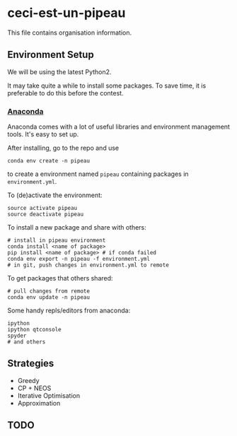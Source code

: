 # ceci-est-un-pipeau

This file contains organisation information.

## Environment Setup

We will be using the latest Python2.

It may take quite a while to install some packages. To save time, it is preferable to do this before the contest.

### [Anaconda](http://continuum.io/downloads)

Anaconda comes with a lot of useful libraries and environment management tools. It's easy to set up.

After installing, go to the repo and use
```(sh)
conda env create -n pipeau
```
to create a environment named ```pipeau``` containing packages in ```environment.yml```.

To (de)activate the environment:
```(sh)
source activate pipeau
source deactivate pipeau
```

To install a new package and share with others:
```(sh)
# install in pipeau environment
conda install <name of package>
pip install <name of package> # if conda failed
conda env export -n pipeau -f environment.yml
# in git, push changes in environment.yml to remote
```
To get packages that others shared:
```(sh)
# pull changes from remote
conda env update -n pipeau
```
Some handy repls/editors from anaconda:
```(sh)
ipython
ipython qtconsole
spyder
# and others
```



## Strategies

- Greedy
- CP + NEOS
- Iterative Optimisation
- Approximation


## TODO


